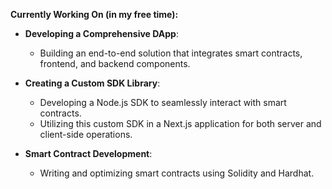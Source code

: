 

**Currently Working On (in my free time):**

- **Developing a Comprehensive DApp**:
  - Building an end-to-end solution that integrates smart contracts, frontend, and backend components.
  
- **Creating a Custom SDK Library**:
  - Developing a Node.js SDK to seamlessly interact with smart contracts.
  - Utilizing this custom SDK in a Next.js application for both server and client-side operations.
  
- **Smart Contract Development**:
  - Writing and optimizing smart contracts using Solidity and Hardhat.
  

